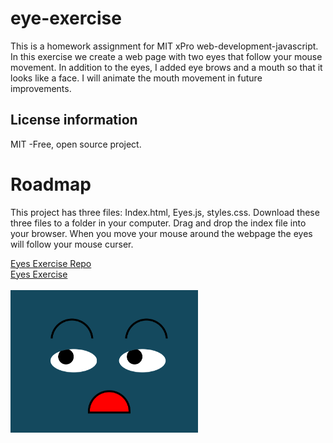 # eye-exercise
This is a homework assignment for MIT xPro web-development-javascript. 
In this exercise we create a web page with two eyes 
that follow your mouse movement.
In addition to the eyes, I added eye brows and a mouth so that it looks like a face. I will animate the mouth movement in future improvements.

## License information
MIT -Free, open source project.

# Roadmap
This project has three files: Index.html, Eyes.js, styles.css. Download these three files to a folder in your computer. Drag and drop the index file into your browser. When you move your mouse around the webpage the eyes will follow your mouse curser.

<a href="https://github.com/hicranA/eye-exercise">Eyes Exercise Repo</a><br>
<a href= "https://hicrana.github.io/eye-exercise/"> Eyes Exercise</a><br><br>
<img src="eyes_image.PNG" width='300'/>
